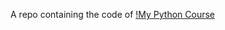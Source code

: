 A repo containing the code of [!My Python Course](https://www.udemy.com/share/103IHM3@9ap3U8mq34qXd1sYK4zXGnOTAwId9fMJu1vkCskdZIkwKd4yPcs_ex66arLS4I6TXg==/)
